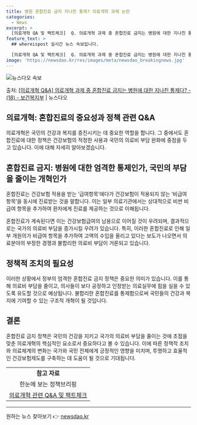 ```yaml
---
title: 병원 혼합진료 금지 지나친 통제? 의료개혁 과제 논란
categories:
  - News
excerpt: >
  [의료개혁 QA 및 팩트체크]  Q. 의료개혁 과제 중 혼합진료 금지는 병원에 대한 지나친 통제다?  국민 …
feature_text: >
  ## whereispost 실시간 뉴스 속보입니다.

  [의료개혁 QA 및 팩트체크]  Q. 의료개혁 과제 중 혼합진료 금지는 병원에 대한 지나친 통제다?  국민 …
image: 'https://newsdao.kr/res/images/meta/newsdao_breakingnews.jpg'
---
```


![뉴스다오 속보](https://newsdao.kr/res/images/meta/newsdao_breakingnews.jpg)

<p>출처: <a href="https://newsdao.kr/3459" rel="dofollow">[의료개혁 Q&A] 의료개혁 과제 중 혼합진료 금지는 병원에 대한 지나친 통제다? - (18) - 보건복지부</a> | 뉴스다오</p>

<h2>의료개혁: 혼합진료의 중요성과 정책 관련 Q&A</h2>

의료개혁은 국민의 건강과 복지를 증진시키는 데 중요한 역할을 합니다. 그 중에서도 혼합진료에 대한 정책은 건강보험의 적정한 사용과 국민의 의료비 부담 완화에 중점을 두고 있습니다. 이에 대해 자세히 알아보겠습니다.

<h2>혼합진료 금지: 병원에 대한 엄격한 통제인가, 국민의 부담을 줄이는 개혁인가</h2>

<p data-ke-size="size16">혼합진료는 건강보험 적용을 받는 ‘급여항목’에다가 건강보험이 적용되지 않는 ‘비급여항목’을 동시에 진료받는 것을 말합니다. 이는 일부 의료기관에서는 상대적으로 비싼 비급여 항목을 추가하여 환자에게 진료를 제공하는 것으로 이해됩니다.</p>

<p data-ke-size="size16">혼합진료가 계속된다면 이는 건강보험급여의 남용으로 이어질 것이 우려되며, 결과적으로는 국가의 의료비 부담을 증가시킬 우려가 있습니다. 특히, 이러한 혼합진료로 인해 일부 개원의가 비급여 항목을 추가하여 고액의 수입을 올리고 있다는 보도가 나오면서 의료분야의 부정한 경쟁과 불합리한 의료비 부담이 거론되고 있습니다.</p>

<h2>정책적 조치의 필요성</h2>

<p data-ke-size="size16">이러한 상황에서 정부의 엄격한 혼합진료 금지 정책은 중요한 의미가 있습니다. 이를 통해 의료비 부담을 줄이고, 의사들이 보다 공정하고 인정받는 의료실무에 힘을 실을 수 있도록 유도할 것으로 예상됩니다. 불합리한 혼합진료를 통제함으로써 국민들의 건강과 복지에 기여할 수 있는 구조적 개혁이 될 것입니다.</p>

<h2>결론</h2>

<p data-ke-size="size16">혼합진료 금지 정책은 국민의 건강을 지키고 국가의 의료비 부담을 줄이는 것에 초점을 맞춘 의료개혁의 핵심적인 요소로서 중요하다고 볼 수 있습니다. 이에 따른 정책적 조치와 의료체계의 변화는 국가와 국민 전체에게 긍정적인 영향을 미치며, 투명하고 효율적인 건강보험제도를 구축하는 데 도움이 될 것으로 기대됩니다.</p>

<table>
  <tr>
    <td style="text-align: center; height: 17px;"><b>참고 자료</b></td>
  </tr>
  <tr>
    <td style="text-align: center;">한눈에 보는 정책브리핑</td>
  </tr>
  <tr>
    <td style="text-align: center;"><a href="https://newsdao.kr/3459">의료개혁 관련 Q&A 및 팩트체크</a></td>
  </tr>
</table>
<hr> 

원하는 뉴스 찾아보기 👉 <a href="https://newsdao.kr" rel="dofollow">newsdao.kr</a>


